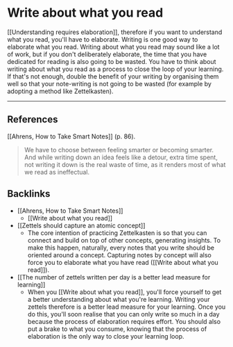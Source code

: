 # Write about what you read
[[Understanding requires elaboration]], therefore if you want to understand what you read, you'll have to elaborate. Writing is one good way to elaborate what you read. Writing about what you read may sound like a lot of work, but if you don't deliberately elaborate, the time that you have dedicated for reading is also going to be wasted. You have to think about writing about what you read as a process to close the loop of your learning. If that's not enough, double the benefit of your writing by organising them well so that your note-writing is not going to be wasted (for example by adopting a method like Zettelkasten).

---
## References
[[Ahrens, How to Take Smart Notes]] (p. 86).
> We have to choose between feeling smarter or becoming smarter. And while writing down an idea feels like a detour, extra time spent, not writing it down is the real waste of time, as it renders most of what we read as ineffectual.

## Backlinks
* [[Ahrens, How to Take Smart Notes]]
	* [[Write about what you read]]
* [[Zettels should capture an atomic concept]]
	* The core intention of practicing Zettelkasten is so that you can connect and build on top of other concepts, generating insights. To make this happen, naturally, every notes that you write should be oriented around a concept. Capturing notes by concept will also force you to elaborate what you have read ([[Write about what you read]]).
* [[The number of zettels written per day is a better lead measure for learning]]
	* When you [[Write about what you read]], you'll force yourself to get a better understanding about what you're learning. Writing your zettels therefore is a better lead measure for your learning. Once you do this, you'll soon realise that you can only write so much in a day because the process of elaboration requires effort. You should also put a brake to what you consume, knowing that the process of elaboration is the only way to close your learning loop.

<!-- #evergreen #reading #learning #mastery -->

<!-- {BearID:A8C27A27-483D-4867-B5AB-3739CE923B02-71920-0001788FAAD4CB53} -->
